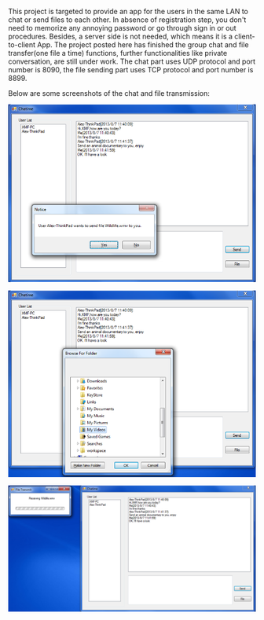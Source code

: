 This project is targeted to provide an app for the users in the same LAN to chat or send files to each other. In absence of registration step, you don't need to memorize any annoying password or go through sign in or out procedures. Besides, a server side is not needed, which means it is a client-to-client App.
The project posted here has finished the group chat and file transfer(one file a time) functions, further functionalities like private conversation, are still under work. The chat part uses UDP protocol and port number is 8090, the file sending part uses TCP protocol and port number is 8899.

Below are some screenshots of the chat and file transmission:


![image](https://github.com/MiaofeiXiang/Chatime/blob/master/screenshots/FileSendReq.jpg)  


![image](https://github.com/MiaofeiXiang/Chatime/blob/master/screenshots/filesavepath.jpg)


![image](https://github.com/MiaofeiXiang/Chatime/blob/master/screenshots/filereceiving.jpg)
